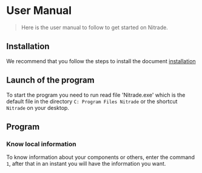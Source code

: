 # User Manual
> Here is the user manual to follow to get started on Nitrade.

## Installation
We recommend that you follow the steps to install the document [installation](https://github.com/KDUser12/Nitrade/blob/main/docs/installation.md#installation)

## Launch of the program
To start the program you need to run read file 'Nitrade.exe' which is the default file in the directory `C: Program Files Nitrade` or the shortcut `Nitrade` on your desktop.

## Program
### Know local information
To know information about your components or others, enter the command `1`, after that in an instant you will have the information you want.
